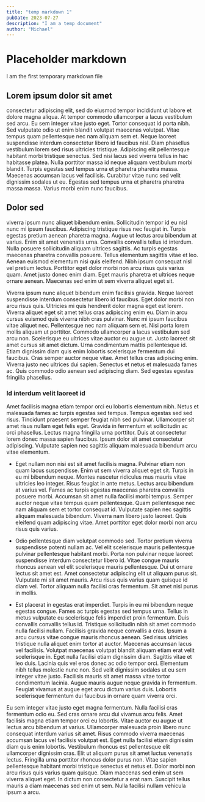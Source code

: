 ```yaml
---
title: "temp markdown 1"
pubDate: 2023-07-27
description: "I am a temp document"
author: "Michael"
---
```


# Placeholder markdown

I am the first temporary markdown file

## Lorem ipsum dolor sit amet

consectetur adipiscing elit, sed do eiusmod tempor incididunt ut labore et dolore magna aliqua. At tempor commodo ullamcorper a lacus vestibulum sed arcu. Eu sem integer vitae justo eget. Tortor consequat id porta nibh. Sed vulputate odio ut enim blandit volutpat maecenas volutpat. Vitae tempus quam pellentesque nec nam aliquam sem et. Neque laoreet suspendisse interdum consectetur libero id faucibus nisl. Diam phasellus vestibulum lorem sed risus ultricies tristique. Adipiscing elit pellentesque habitant morbi tristique senectus. Sed nisi lacus sed viverra tellus in hac habitasse platea. Nulla porttitor massa id neque aliquam vestibulum morbi blandit. Turpis egestas sed tempus urna et pharetra pharetra massa. Maecenas accumsan lacus vel facilisis. Curabitur vitae nunc sed velit dignissim sodales ut eu. Egestas sed tempus urna et pharetra pharetra massa massa. Varius morbi enim nunc faucibus.

## Dolor sed

viverra ipsum nunc aliquet bibendum enim. Sollicitudin tempor id eu nisl nunc mi ipsum faucibus. Adipiscing tristique risus nec feugiat in. Turpis egestas pretium aenean pharetra magna. Augue ut lectus arcu bibendum at varius. Enim sit amet venenatis urna. Convallis convallis tellus id interdum. Nulla posuere sollicitudin aliquam ultrices sagittis. Ac turpis egestas maecenas pharetra convallis posuere. Tellus elementum sagittis vitae et leo. Aenean euismod elementum nisi quis eleifend. Nibh ipsum consequat nisl vel pretium lectus. Porttitor eget dolor morbi non arcu risus quis varius quam. Amet justo donec enim diam. Eget mauris pharetra et ultrices neque ornare aenean. Maecenas sed enim ut sem viverra aliquet eget sit.

Viverra ipsum nunc aliquet bibendum enim facilisis gravida. Neque laoreet suspendisse interdum consectetur libero id faucibus. Eget dolor morbi non arcu risus quis. Ultricies mi quis hendrerit dolor magna eget est lorem. Viverra aliquet eget sit amet tellus cras adipiscing enim eu. Diam in arcu cursus euismod quis viverra nibh cras pulvinar. Nunc mi ipsum faucibus vitae aliquet nec. Pellentesque nec nam aliquam sem et. Nisi porta lorem mollis aliquam ut porttitor. Commodo ullamcorper a lacus vestibulum sed arcu non. Scelerisque eu ultrices vitae auctor eu augue ut. Justo laoreet sit amet cursus sit amet dictum. Urna condimentum mattis pellentesque id. Etiam dignissim diam quis enim lobortis scelerisque fermentum dui faucibus. Cras semper auctor neque vitae. Amet tellus cras adipiscing enim. Viverra justo nec ultrices dui sapien. Senectus et netus et malesuada fames ac. Quis commodo odio aenean sed adipiscing diam. Sed egestas egestas fringilla phasellus.

### Id interdum velit laoreet id

Amet facilisis magna etiam tempor orci eu lobortis elementum nibh. Netus et malesuada fames ac turpis egestas sed tempus. Tempus egestas sed sed risus. Tincidunt praesent semper feugiat nibh sed pulvinar. Ullamcorper sit amet risus nullam eget felis eget. Gravida in fermentum et sollicitudin ac orci phasellus. Lectus magna fringilla urna porttitor. Duis at consectetur lorem donec massa sapien faucibus. Ipsum dolor sit amet consectetur adipiscing. Vulputate sapien nec sagittis aliquam malesuada bibendum arcu vitae elementum.

- Eget nullam non nisi est sit amet facilisis magna. Pulvinar etiam non quam lacus suspendisse. Enim ut sem viverra aliquet eget sit. Turpis in eu mi bibendum neque. Montes nascetur ridiculus mus mauris vitae ultricies leo integer. Risus feugiat in ante metus. Lectus arcu bibendum at varius vel. Fames ac turpis egestas maecenas pharetra convallis posuere morbi. Accumsan sit amet nulla facilisi morbi tempus. Semper auctor neque vitae tempus quam pellentesque. Quam pellentesque nec nam aliquam sem et tortor consequat id. Vulputate sapien nec sagittis aliquam malesuada bibendum. Viverra nam libero justo laoreet. Quis eleifend quam adipiscing vitae. Amet porttitor eget dolor morbi non arcu risus quis varius.

- Odio pellentesque diam volutpat commodo sed. Tortor pretium viverra suspendisse potenti nullam ac. Vel elit scelerisque mauris pellentesque pulvinar pellentesque habitant morbi. Porta non pulvinar neque laoreet suspendisse interdum consectetur libero id. Vitae congue mauris rhoncus aenean vel elit scelerisque mauris pellentesque. Dui ut ornare lectus sit amet est. Amet consectetur adipiscing elit ut aliquam purus sit. Vulputate mi sit amet mauris. Arcu risus quis varius quam quisque id diam vel. Tortor aliquam nulla facilisi cras fermentum. Sit amet nisl purus in mollis.

- Est placerat in egestas erat imperdiet. Turpis in eu mi bibendum neque egestas congue. Fames ac turpis egestas sed tempus urna. Tellus in metus vulputate eu scelerisque felis imperdiet proin fermentum. Duis convallis convallis tellus id. Tristique sollicitudin nibh sit amet commodo nulla facilisi nullam. Facilisis gravida neque convallis a cras. Ipsum a arcu cursus vitae congue mauris rhoncus aenean. Sed risus ultricies tristique nulla aliquet enim tortor at auctor. Maecenas accumsan lacus vel facilisis. Volutpat maecenas volutpat blandit aliquam etiam erat velit scelerisque in. Eget nulla facilisi etiam dignissim diam. Sagittis vitae et leo duis. Lacinia quis vel eros donec ac odio tempor orci. Elementum nibh tellus molestie nunc non. Sed velit dignissim sodales ut eu sem integer vitae justo. Facilisis mauris sit amet massa vitae tortor condimentum lacinia. Augue mauris augue neque gravida in fermentum. Feugiat vivamus at augue eget arcu dictum varius duis. Lobortis scelerisque fermentum dui faucibus in ornare quam viverra orci.

Eu sem integer vitae justo eget magna fermentum. Nulla facilisi cras fermentum odio eu. Sed cras ornare arcu dui vivamus arcu felis. Amet facilisis magna etiam tempor orci eu lobortis. Vitae auctor eu augue ut lectus arcu bibendum at varius. Ullamcorper malesuada proin libero nunc consequat interdum varius sit amet. Risus commodo viverra maecenas accumsan lacus vel facilisis volutpat est. Eget nulla facilisi etiam dignissim diam quis enim lobortis. Vestibulum rhoncus est pellentesque elit ullamcorper dignissim cras. Elit ut aliquam purus sit amet luctus venenatis lectus. Fringilla urna porttitor rhoncus dolor purus non. Vitae sapien pellentesque habitant morbi tristique senectus et netus et. Dolor morbi non arcu risus quis varius quam quisque. Diam maecenas sed enim ut sem viverra aliquet eget. In dictum non consectetur a erat nam. Suscipit tellus mauris a diam maecenas sed enim ut sem. Nulla facilisi nullam vehicula ipsum a arcu.
